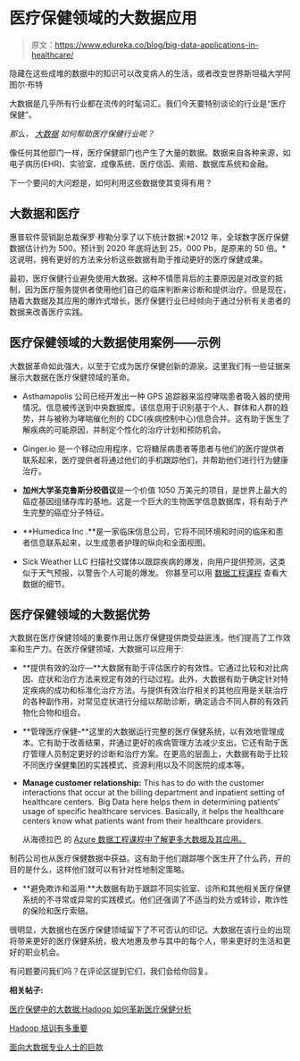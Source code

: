 # 医疗保健领域的大数据应用

> 原文：<https://www.edureka.co/blog/big-data-applications-in-healthcare/>

隐藏在这些成堆的数据中的知识可以改变病人的生活，或者改变世界斯坦福大学阿图尔·布特

大数据是几乎所有行业都在流传的时髦词汇。我们今天要特别谈论的行业是“医疗保健”。

*那么， [大数据](https://www.edureka.co/blog/category/big-data-analytics/) 如何帮助医疗保健行业呢？*

像任何其他部门一样，医疗保健部门也产生了大量的数据。数据来自各种来源，如电子病历(EHR)、实验室、成像系统、医疗信函、索赔、数据库系统和金融。

下一个要问的大问题是，如何利用这些数据使其变得有用？

## **大数据和医疗**

惠普软件营销副总裁保罗·穆勒分享了以下统计数据:*2012 年，全球数字医疗保健数据估计约为 500。预计到 2020 年底将达到 25，000 Pb，是原来的 50 倍。*这说明，拥有更好的方法来分析这些数据有助于推动更好的医疗保健成果。

最初，医疗保健行业避免使用大数据。这种不情愿背后的主要原因是对改变的抵制，因为医疗服务提供者使用他们自己的临床判断来诊断和提供治疗。但是现在，随着大数据及其应用的爆炸式增长，医疗保健行业已经倾向于通过分析有关患者的数据来改善医疗实践。

## **医疗保健领域的大数据使用案例——示例**

大数据革命如此强大，以至于它成为医疗保健创新的源泉。这里我们有一些证据来展示大数据在医疗保健领域的革命。

*   Asthamapolis 公司已经开发出一种 GPS 追踪器来监控哮喘患者吸入器的使用情况。信息被传送到中央数据库。该信息用于识别基于个人、群体和人群的趋势，并与被称为哮喘催化剂的 CDC(疾病控制中心)信息合并。这有助于医生了解疾病的可能原因，并制定个性化的治疗计划和预防机会。

*   Ginger.io 是一个移动应用程序，它将糖尿病患者等患者与他们的医疗提供者联系起来，医疗提供者将通过他们的手机跟踪他们，并帮助他们进行行为健康治疗。

*   **加州大学圣克鲁斯分校倡议**是一个价值 1050 万美元的项目，是世界上最大的癌症基因组储存库的基地。这是一个巨大的生物医学信息数据库，将有助于产生完整的癌症分子特征。

*   **Humedica Inc .**是一家临床信息公司，它将不同环境和时间的临床和患者信息联系起来，以生成患者护理的纵向和全面视图。

*   Sick Weather LLC 扫描社交媒体以跟踪疾病的爆发，向用户提供预测，这类似于天气预报，以警告个人可能的爆发。 你甚至可以用 [数据工程课程](https://www.edureka.co/microsoft-azure-data-engineering-certification-course) 查看大数据的细节。

## **医疗保健领域的大数据优势**

大数据在医疗保健领域的重要作用让医疗保健提供商受益匪浅，他们提高了工作效率和生产力。在医疗保健领域，大数据可以应用于:

*   **提供有效的治疗—**大数据有助于评估医疗的有效性。它通过比较和对比病因、症状和治疗方法来规定有效的行动过程。此外，大数据有助于确定针对特定疾病的成功和标准化治疗方法。与提供有效治疗相关的其他应用是关联治疗的各种副作用，对常见症状进行分组以帮助诊断，确定适合不同人群的有效药物化合物和组合。

*   **管理医疗保健–**这里的大数据运行完整的医疗保健系统，以有效地管理成本。它有助于改善结果，并通过更好的疾病管理方法减少支出。它还有助于医疗管理人员制定更好的诊断和治疗方案。在更高的层面上，大数据有助于比较不同医疗保健集团的实践模式、资源利用以及不同医院的成本等。

*   **Manage customer relationship:** This has to do with the customer interactions that occur at the billing department and inpatient setting of healthcare centers.  Big Data here helps them in determining patients’ usage of specific healthcare services. Basically, it helps the healthcare centers know what patients want from their healthcare providers.

    从海德拉巴 的 [Azure 数据工程课程中了解更多大数据及其应用。](https://www.edureka.co/microsoft-azure-data-engineering-certification-course-hyderabad-city)

制药公司也从医疗保健数据中获益。这有助于他们跟踪哪个医生开了什么药，开的目的是什么，这样他们就可以有针对性地制定策略。

*   **避免欺诈和滥用:**大数据有助于跟踪不同实验室、诊所和其他相关医疗保健系统的不寻常或异常的实践模式。他们还强调了不适当的处方或转诊，欺诈性的保险和医疗索赔。

很明显，大数据也在医疗保健领域留下了不可否认的印记。大数据在该行业的出现将带来更好的医疗保健系统，极大地惠及参与其中的每个人，带来更好的生活和更好的职业机会。

有问题要问我们吗？在评论区提到它们，我们会给你回复。

**相关帖子:**

[医疗保健中的大数据:Hadoop 如何革新医疗保健分析](https://www.edureka.co/blog/hadoop-big-data-in-healthcare)

[Hadoop 培训有多重要](https://www.edureka.co/blog/how-essential-is-hadoop-training/)

[面向大数据专业人士的巨款](https://www.edureka.co/blog/big-bucks-for-big-data/)

[](https://www.edureka.co/blog/big-data-analytics-turning-insights-into-action/)